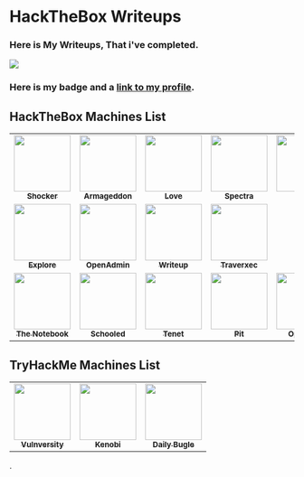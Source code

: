 # HackTheBox Writeups

### Here is My Writeups, That i've completed.

![](http://www.hackthebox.eu/badge/image/609879)

### Here is my badge and a [link to my profile](https://app.hackthebox.eu/profile/609879).

## HackTheBox Machines List 

<table>
  <tr>
    <td align="center"><a href="Machines/HTB/Shocker/README.md"><img src="https://www.hackthebox.eu/storage/avatars/efef52a0fb63d9c8db0ab6e50cb6ac79.png" width="100px;" alt=""/><br /><sub><b>Shocker</b></sub></a></td>
	<td align="center"><a href="Machines/HTB/Armageddon/README.md"><img src="https://www.hackthebox.eu/storage/avatars/4256f259c8ac66a3eda11206371eaf8b.png" width="100px;" alt=""/><br /><sub><b>Armageddon</b></sub></a></td>
    <td align="center"><a href="Machines/HTB/Love/README.md"><img src="https://www.hackthebox.eu/storage/avatars/c00774d8d806b82c709c596937a92d14.png" width="100px;" alt=""/><br /><sub><b>Love</b></sub></a></td>
    <td align="center"><a href="Machines/HTB/Spectra/README.md"><img src="https://www.hackthebox.eu/storage/avatars/e679d95b5553a6927d1dc4ffe0885ea8.png" width="100px;" alt=""/><br /><sub><b>Spectra</b></sub></a></td>
    <td align="center"><a href="Machines/HTB/Knife/README.md"><img src="https://www.hackthebox.eu/storage/avatars/110fe6608793064cf171080150ebd0dc.png" width="100px;" alt=""/><br /><sub><b>Knife</b></sub></a></td>
    <td align="center"><a href="Machines/HTB/knife/README.md"><img src="https://www.hackthebox.eu/storage/avatars/70ea3357a2d090af11a0953ec8717e90.png" width="100px;" alt=""/><br /><sub><b>Cap</b></sub></a></td>
    <td align="center"><a href="Machines/HTB/Cap/README.md"><img src="https://www.hackthebox.eu/storage/avatars/c35b01fe78880b6dfe56096b022de2ab.png" width="100px;" alt=""/><br /><sub><b>Scriptkiddie</b></sub></a></td>
  </tr>
  <tr>
    <td align="center"><a href="Machines/HTB/Explore/README.md"><img src="https://www.hackthebox.eu/storage/avatars/2c3df5ec98bea78159400b5b4f6474ab.png" width="100px;" alt=""/><br /><sub><b>Explore</b></sub></a></td>
    <td align="center"><a href="Machines/HTB/OpenAdmin/README.md"><img src="https://www.hackthebox.eu/storage/avatars/5b00db157dbbd7099ff6c0ef10f910ea.png" width="100px;" alt=""/><br /><sub><b>OpenAdmin</b></sub></a></td>
	  <td align="center"><a href="Machines/HTB/Writeup/README.md"><img src="https://www.hackthebox.eu/storage/avatars/ca06c447787b38ec940eb55d5c54b14c.png" width="100px;" alt=""/><br /><sub><b>Writeup</b></sub></a></td>
	  <td align="center"><a href="Machines/HTB/Traverxec/README.md"><img src="https://www.hackthebox.eu/storage/avatars/6ce5fcdd63f07a5ce91d0b8e4579b163.png" width="100px;" alt=""/><br /><sub><b>Traverxec</b></sub></a></td>
  </tr>
  <tr>
    <td align="center"><a href="Machines/HTB/TheNotebook/README.md"><img src="https://www.hackthebox.eu/storage/avatars/7295ea27df8a46144ed5f939b96ffaae.png" width="100px;" alt=""/><br /><sub><b>The Notebook</b></sub></a></td>
    <td align="center"><a href="Machines/HTB/Schooled/README.md"><img src="https://www.hackthebox.eu/storage/avatars/3e2a599fda2f510f3a5f2146fae928ee.png" width="100px;" alt=""/><br /><sub><b>Schooled</b></sub></a></td>
    <td align="center"><a href="Machines/HTB/Tenet/README.md"><img src="https://www.hackthebox.eu/storage/avatars/6bd8b01a1b84e16a5ee2e53d070339fd.png" width="100px;" alt=""/><br /><sub>
	<b>Tenet</b></sub></a></td>
    <td align="center"><a href="Machines/HTB/Pit/README.md"><img src="https://www.hackthebox.eu/storage/avatars/d3b377fc7c3813603ba69d6bedff37a8.png" width="100px;" alt=""/><br /><sub>
	<b>Pit</b></sub></a></td>
    <td align="center"><a href="Machines/HTB/Ophiuchi/README.md"><img src="https://www.hackthebox.eu/storage/avatars/82b3289bbabf88da886bc9f45802ac17.png" width="100px;" alt=""/><br /><sub><b>Ophiuchi</b></sub></a></td>
    <td align="center"><a href="Machines/HTB/dynstr/README.md"><img src="https://www.hackthebox.eu/storage/avatars/351a3dc43bf6d17690d56be707dc1725.png" width="100px;" alt=""/><br /><sub><b>dynstr</b></sub></a></td>
 	<td align="center"><a href="Machines/HTB/Monitors/README.md"><img src="https://www.hackthebox.eu/storage/avatars/c4bd1d7e14878f3238f9fc2b428b6282.png" width="100px;" alt=""/><br /><sub><b>Monitors</b></sub></a></td>
  </tr>
</table>

## TryHackMe Machines List 

<table>
<tr>
    <td align="center"><a href="TryHackMe/Vulnversity/README.md"><img src="https://tryhackme-images.s3.amazonaws.com/room-icons/85dee7ce633f5668b104d329da2769c3.png" width="100px;" alt=""/><br /><sub><b>Vulnversity</b></sub></a></td>
	<td align="center"><a href="TryHackMe/Kenobi/README.md"><img src="https://tryhackme-images.s3.amazonaws.com/room-icons/46f437a95b1de43238c290a9c416c8d4.png" width="100px;" alt=""/><br /><sub><b>Kenobi</b></sub></a></td>
	<td align="center"><a href="TryHackMe/Daily Bugle/README.md"><img src="https://tryhackme-images.s3.amazonaws.com/room-icons/5a1494ff275a366be8418a9bf831847c.png" width="100px;" alt=""/><br /><sub><b>Daily Bugle</b></sub></a></td>
</tr>
 </table>
 .